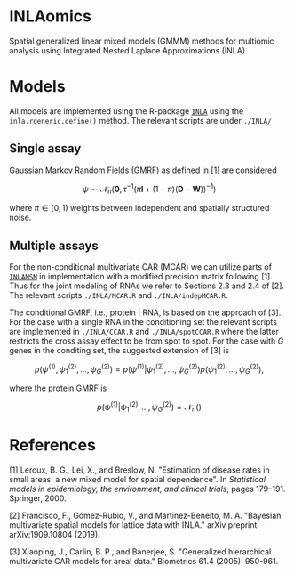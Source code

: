 # INLAomics

Spatial generalized linear mixed models (GMMM) methods for multiomic analysis using Integrated Nested Laplace Approximations (INLA). 

# Models
All models are implemented using the R-package [`INLA`](https://www.r-inla.org/) using the `inla.rgeneric.define()` method. The relevant scripts are under `./INLA/`

## Single assay
Gaussian Markov Random Fields (GMRF) as defined in [1] are considered

$$
\psi \sim \mathcal{N}_{n}\Big(\mathbf{0}, \tau^{-1}\big(\pi\mathbf{I} + (1-\pi)(\mathbf{D}-\mathbf{W})\big)^{-1}\Big)
$$

where $\pi \in [0,1)$ weights between independent and spatially structured noise. 

## Multiple assays
For the non-conditional multivariate CAR (MCAR) we can utilize parts of [`INLAMSM`](https://github.com/becarioprecario/INLAMSM/tree/master) in implementation with a modified precision matrix following [1]. Thus for the joint modeling of RNAs we refer to Sections 2.3 and 2.4 of [2]. The relevant scripts `./INLA/MCAR.R` and `./INLA/indepMCAR.R`.

The conditional GMRF, i.e., protein | RNA, is based on the approach of [3]. For the case with a single RNA in the conditioning set the relevant scripts are implemented in `./INLA/CCAR.R` and `./INLA/spotCCAR.R` where the latter restricts the cross assay effect to be from spot to spot. For the case with $G$ genes in the conditing set, the suggested extension of [3] is

$$
p(\psi^{(1)}, \psi^{(2)}_1, \ldots, \psi^{(2)}_G)= p(\psi^{(1)} | \psi^{(2)}_1, \ldots, \psi^{(2)}_G) p(\psi^{(2)}_1, \ldots, \psi^{(2)}_G),
$$

where the protein GMRF is 

$$
p(\psi^{(1)} | \psi^{(2)}_1, \ldots, \psi^{(2)}_G) = \mathcal{N}_n \bigg(\bigg)
$$

# References
[1] Leroux, B. G., Lei, X., and Breslow, N. "Estimation of disease rates in small areas: a new mixed model
for spatial dependence". In _Statistical models in epidemiology, the environment, and clinical trials_, pages
179–191. Springer, 2000.

[2] Francisco, F., Gómez-Rubio, V., and Martinez-Beneito,  M. A. "Bayesian multivariate spatial models for lattice data with INLA." arXiv preprint arXiv:1909.10804 (2019).

[3] Xiaoping, J., Carlin, B. P., and Banerjee, S. "Generalized hierarchical multivariate CAR models for areal data." Biometrics 61.4 (2005): 950-961.